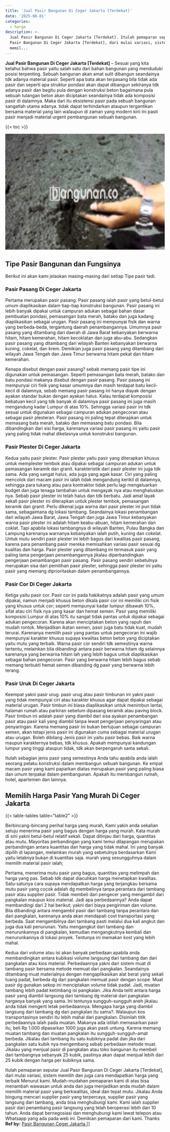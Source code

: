 ```yaml
---
title: 'Jual Pasir Bangunan Di Ceger Jakarta [Terdekat]'
date: '2025-08-01'
categories:
  - harga
description: >-
  Jual Pasir Bangunan Di Ceger Jakarta [Terdekat]. Itulah pemaparan seputar Jual
  Pasir Bangunan Di Ceger Jakarta [Terdekat], dari mulai variasi, sistem
  memil...
---
```


**Jual Pasir Bangunan Di Ceger Jakarta \[Terdekat\]** – Sesuai yang kita ketahui bahwa pasir yaitu salah satu dari bahan bangunan yang menduduki posisi terpenting. Sebuah bangunan akan amat sulit dibangun seandainya tdk adanya material pasir. Seperti apa bata akan terpasang bila tidak ada pasir dan seperti apa struktur pondasi akan dapat dibangun sekiranya tdk adanya pasir dan begitu pula dengan konstruksi beton bagaimana pula sebuah tulangan beton akan diciptakan seandainya tidak ada komposisi pasir di dalamnya. Maka dari itu eksistensi pasir pada sebuah bangunan sangatlah utama adanya. tidak dapat terhindarkan ataupun tergantikan bersama material yang lain walaupun di zaman yang modern kini ini pasti pasir menjadi material urgent pembangunan sebuah bangunan.

{{< toc >}}

![Jual Pasir Bangunan Di Ceger Jakarta [Terdekat]](/images/jual-pasir-bangunan-54.png)

## Tipe Pasir Bangunan dan Fungsinya

Berikut ini akan kami jelaskan masing-masing dari setiap Tipe pasir tadi.

### Pasir Pasang Di Ceger Jakarta

Pertama merupakan pasir pasang. Pasir pasang ialah pasir yang betul-betul umum diaplikasikan dalam tiap-tiap konstruksi bangunan. Pasir pasang ini lebih banyak dipakai untuk campuran adukan sebagai bahan dasar pembuatan pondasi, pemasangan bata merah, batako dan juga kadang diaplikasikan sebagai urugan. Pasir pasang ini mempunyai fisik dan warna yang berbeda-beda, tergantung daerah penambangannya. Umumnya pasir pasang yang ditambang dari daerah di Jawa Barat kebanyakan berwarna hitam, hitam kemerahan, hitam kecoklatan dan juga abu-abu. Sedangkan pasir pasang yang ditambang dari wilayah Banten kebanyakan berwarna kuning, cokelat, dan krem. Demikian juga pasir pasang yang ditambang dari wilayah Jawa Tengah dan Jawa Timur berwarna hitam pekat dan hitam kemerahan.

Kenapa disebut dengan pasir pasang? sebab memang pasir tipe ini digunakan untuk pemasangan. Seperti pemasangan bata merah, batako dan batu pondasi makanya disebut dengan pasir pasang. Pasir pasang ini mempunyai ciri fisik yang kasar umumnya dan masih terdapat batu kecil-kecil di dalamnya, sebab memang pasir pasang ini hanya diayak dengan ayakan standar bukan dengan ayakan halus. Kalau terdapat komposisi bebatuan kecil yang tdk banyak di dalamnya pasir pasang ini juga masih mengandung kadar Lumpur di atas 10%. Sehingga variasi pasir ini tdk sesuai untuk digunakan sebagai campuran adukan pengecoran atau sebagai pasir plesteran. Pasir pasang ini paling tepat diterapkan untuk memasang bata merah, batako dan memasang batu pondasi. Bila dibandingkan dari sisi harga, karenanya variasi pasir pasang ini yaitu pasir yang paling tidak mahal dikelasnya untuk konstruksi bangunan.

### Pasir Plester Di Ceger Jakarta

Kedua yaitu pasir plester. Pasir plester yaitu pasir yang diterapkan khusus untuk memplester tembok atau dipakai sebagai campuran adukan untuk pemasangan keramik dan granit. karakteristik dari pasir plester ini juga tdk sama. Ada yang sangat halus, ada juga yang agak kasar. Ciri yang paling mencolok dari macam pasir ini ialah tidak mengandung kerikil di dalamnya, sehingga para tukang atau para kontraktor tidak perlu lagi mengeluarkan budget dan juga tenaga tambahan untuk mengayak nya atau menghaluskan nya. Sebab pasir plester ini telah halus dan tdk berbatu. Jadi amat layak sekali pasir plester ini diterapkan untuk plester tembok, pemasangan keramik dan granit. Perlu dikenal juga warna dari pasir plester ini pun tidak sama, sebagaimana dg lokasi tambang. Seandainya lokasi penambangan dari wilayah Jawa Barat, Jawa Tengah dan juga Jawa Timur kebanyakan warna pasir plester ini adalah hitam keabu-abuan, hitam kemerahan dan coklat. Tapi apabila lokasi tambangnya di wilayah Banten, Pulau Bangka dan Lampung karenanya warnanya kebanyakan ialah putih, kuning dan cokelat. Untuk mutu sendiri pasir plester ini lebih bagus dari kwalitas pasir pasang, karena para penambang pasir mereka memisahkan variasi pasir sesuai dg kualitas dan harga. Pasir plester yang ditambang ini termasuk pasir yang paling lama pengerjaan penambangannya jikalau diperbandingkan pengerjaan penambangan pasir pasang. Pasir pasang sendiri sebetulnya merupakan sisa dari pemilihan pasir plester, sehingga pasir plester ini yaitu pasir yang memang diprioritaskan dalam penambangannya.

### Pasir Cor Di Ceger Jakarta

Ketiga yaitu pasir cor. Pasir cor ini pada hakikatnya adalah pasir yang umum dipakai, namun menjadi khusus beton dikala pasir cor ini memiliki ciri fisik yang khusus untuk cor; seperti mempunyai kadar lumpur dibawah 10%, sifat atau ciri fisik nya yang kasar dan hemat semen. Pasir yang memiliki komposisi Lumpur di atas 10% itu sangat tidak pantas untuk dipakai sebagai adukan pengecoran. Karena akan menciptakan beton yang rapuh dan mudah rontok. Menjadikan ikatan semen, pasir juga batu tidak kuat, mudah terurai. Karenanya memilih pasir yang pantas untuk pengecoran ini wajib mempunyai karakter khusus supaya kwalitas beton beton yang diciptakan yaitu mutu yang terbaik. Warna pasir cor sendiri tdk semestinya warna tertentu, melainkan bila dibandingi antara pasir berwarna hitam dg selainnya karenanya yang berwarna hitam lah yang lebih bagus untuk diaplikasikan sebagai bahan pengecoran. Pasir yang berwarna hitam lebih bagus sebab memang terbukti hemat semen dibanding dg pasir yang berwarna lebih terang.

### Pasir Uruk Di Ceger Jakarta

Keempat yakni pasir urug. pasir urug atau pasir timbunan ini yakni pasir yang tidak mempunyai ciri atau karakter khusus agar dapat dipakai sebagai material urugan. Pasir timbun ini biasa diaplikasikan untuk menimbun lantai, halaman rumah atau parkiran sebelum dipasang keramik atau paving block. Pasir timbun ini adalah pasir yang diambil dari sisa ayakan penambangan pasir atau pasir kali yang diambil tanpa lewat pengerjaan penyaringan atau penyaringan. Karena memang pasir ini bukan bertujuan sebagai campuran semen, akan tetapi jenis pasir ini digunakan cuma sebagai material urugan atau urugan. Boleh dibilang Jenis pasir ini yaitu pasir bebas. Baik warna maupun karakternya bebas, tdk khusus. Apakah mempunyai kandungan lumpur yang tinggi ataupun tidak, tdk akan berpengaruh sama sekali.

Itulah sebagian jenis pasir yang semestinya Anda tahu apabila anda ialah seorang pelaku konstruksi dalam membangun sebuah bangunan. Ke empat macam pasir yang kami paparkan diatas merupakan pasir yang paling biasa dan umum terpakai dalam pembangunan. Apakah itu membangun rumah, hotel, apartemen dan lainnya.

## Memilih Harga Pasir Yang Murah Di Ceger Jakarta

{{< table-tables table="table2" >}}

Berbincang-bincang perihal harga yang murah, Kami yakin anda sekalian setuju menerima pasir yang bagus dengan harga yang murah. Kata murah di sini yakni betul-betul relatif sekali. Dapat ditinjau dari harga, quantitas atau mutu. Mayoritas perbandingan yang kami temui dilapangan merupakan perbandingan antara kuantitas dan harga yang tidak mahal. Ini yang banyak dipilih di lapangan, melainkan murah yang sebetulnya berdasarkan Kami yaitu letaknya bukan di kuantitas saja. murah yang sesungguhnya dalam memilih material pasir ialah;

Pertama, menerima mutu pasir yang bagus, quantitas yang melimpah dan harga yang pas. Sebab tdk dapat diacuhkan harga menetapkan kwalitas. Satu-satunya cara supaya mendapatkan harga yang terjangkau bersama mutu pasir yang cocok adalah dg membelinya tanpa perantara dari tambang pasir atau supplier pasir. Tidak membeli dari pengecer yang mengambil dari pangkalan maupun kios material. Jadi apa perbedaannya? Anda dapat membandingi dari 2 hal berikut; yakni dari biaya pengiriman dan volume. Bila dibandingi antara mengambil pasir dari tambang tanpa perantara dan dari pangkalan, karenanya anda akan mendapati cost transportasi yang berbeda. Saat mengambilnya dari tambang pasti melalui dua kali angkut dan juga dua kali penurunan. Yaitu mengangkut dari tambang dan menurunkannya di pangkalan, kemudian mengangkutnya kembali dan menurunkannya di lokasi proyek. Tentunya ini memakan kost yang lebih mahal.

Kedua dari volume atau isi akan banyak perbedaan apabila anda membandingkan antara kubikasi volume langsung dari tambang dan dari pangkalan atau kios material. Perbedaannya yakni dari sistem muat di tambang pasir bersama metode memuat dari pangkalan. Seandainya ditambang muat materialnya dengan mengaplikasikan alat berat yang sekali tuang padat, berbeda dg dari pangkalan memuat pasir dengan scope. Muat pasir dg gunakan sekop ini menciptakan volume tidak padat. Jadi, muatan tambang lebih padat ketimbang isi pangkalan. Jika Anda teliti antara harga pasir yang diambil langsung dari tambang dg material dari pangkalan harganya banyak yang sama. Ini tentunya sungguh-sungguh aneh jikalau anda tidak mengerti letak perbedaannya. Mengapa harga yang diambil langsung dari tambang dg dari pangkalan itu sama?. Walaupun kos transportasinya sendiri itu lebih mahal dari pangkalan. Disinilah titik perbedaannya ialah pada muatan. Makanya ada istilah memasarkan pasir itu, beli Rp 1.000 dipasarkan 1000 juga akan pasti untung. Karena memang muatan tambang dan muatan pangkalan itu sungguh-sungguh-amat berbeda. Jikalau dari tambang itu satu kubiknya padat dan jika dari pangkalan satu kubik nya mengembang sebab perbedaan metode muat. Jikalau yang menjual pasir di pangkalan atau toko bangunan itu membeli dari tambangnya sebanyak 25 kubik, pastinya akan dapat menjual lebih dari 25 kubik dengan harga per kubiknya sama.

Itulah pemaparan seputar Jual Pasir Bangunan Di Ceger Jakarta \[Terdekat\], dari mulai variasi, sistem memilih dan juga cara mendapatkan harga yang terbaik Menurut kami. Mudah-mudahan pemaparan kami di atas bisa menambah wawasan untuk anda dan juga menjadikan anda mudah dalam memilih material pasir yang berkwalitas, ideal dan tepat mutu. Jikalau Anda bingung mencari supplier pasir yang terpercaya, supplier pasir yang langsung dari tambang, anda bisa menghubungi kami. Kami ialah supplier pasir dari penambang pasir langsung yang telah beroperasi lebih dari 10 tahun. Anda dapat bernegosiasi dan menghubungi kami lewat telepon atau Whatsapp yang ada pada web ini. Demikian pemaparan dari kami. Thanks
**Ref by:** [Pasir Bangunan Ceger Jakarta []](https://id.wikipedia.org/wiki/Pasir)
